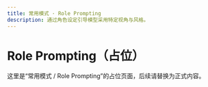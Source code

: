 ```yaml
---
title: 常用模式 · Role Prompting
description: 通过角色设定引导模型采用特定视角与风格。
---
```


# Role Prompting（占位）

这里是“常用模式 / Role Prompting”的占位页面，后续请替换为正式内容。

